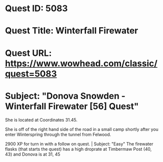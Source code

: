 # Quest ID: 5083
# Quest Title: Winterfall Firewater
# Quest URL: https://www.wowhead.com/classic/quest=5083
# Subject: "Donova Snowden - Winterfall Firewater [56] Quest"
She is located at Coordinates 31.45.

She is off of the right hand side of the road in a small camp shortly after you enter Winterspring through the tunnel from Felwood.

2900 XP for turn in with a follow on quest. | Subject: "Easy"
The firewater flasks (that starts the quest) has a high droprate at Timbermaw Post (40, 43) and Donova is at 31, 45
